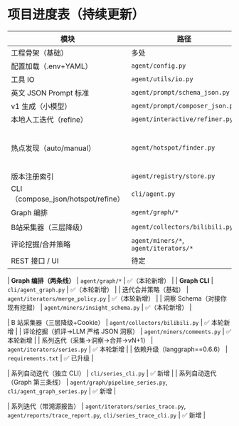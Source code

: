 # 项目进度表（持续更新）

| 模块 | 路径 | 状态 |
|---|---|---|
| 工程骨架（基础） | 多处 | ✅ |
| 配置加载（.env+YAML） | `agent/config.py` | ✅ |
| 工具 IO | `agent/utils/io.py` | ✅ |
| 英文 JSON Prompt 标准 | `agent/prompt/schema_json.py` | ✅ |
| v1 生成（小模型） | `agent/prompt/composer_json.py` | ✅ |
| 本地人工迭代（refine） | `agent/interactive/refiner.py` | ✅ |
| 热点发现（auto/manual） | `agent/hotspot/finder.py` | ✅（示例数据） |
| 版本注册索引 | `agent/registry/store.py` | ✅ |
| CLI（compose_json/hotspot/refine） | `cli/agent.py` | ✅ |
| Graph 编排 | `agent/graph/*` | ⏳ |
| B站采集器（三层降级） | `agent/collectors/bilibili.py` | ⏳ |
| 评论挖掘/合并策略 | `agent/miners/*`, `agent/iterators/*` | ⏳ |
| REST 接口 / UI | 待定 | ⏳ |

| **Graph 编排（两条线）** | `agent/graph/*` | ✅（本轮新增） |
| **Graph CLI** | `cli/agent_graph.py` | ✅（本轮新增） |
| 迭代合并策略（基础） | `agent/iterators/merge_policy.py` | ✅（本轮新增） |
| 洞察 Schema（对接你现有挖掘） | `agent/miners/insight_schema.py` | ✅（本轮新增） |

| B 站采集器（三层降级+Cookie） | `agent/collectors/bilibili.py` | ✅ 本轮新增 |
| 评论挖掘（抓评→LLM 严格 JSON 洞察） | `agent/miners/comments.py` | ✅ 本轮新增 |
| 系列迭代（采集→洞察→合并→vN+1） | `agent/iterators/series.py` | ✅ 本轮新增 |
| 依赖升级（langgraph==0.6.6） | `requirements.txt` | ✅ 已升级 |

| 系列自动迭代（独立 CLI） | `cli/series_cli.py` | ✅ 新增 |
| 系列自动迭代（Graph 第三条线） | `agent/graph/pipeline_series.py`, `cli/agent_graph_series.py` | ✅ 新增 |

| 系列迭代（带溯源报告） | `agent/iterators/series_trace.py`, `agent/reports/trace_report.py`, `cli/series_trace_cli.py` | ✅ 新增 |
